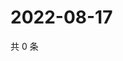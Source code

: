 # 2022-08-17

共 0 条

<!-- BEGIN WEIBO -->
<!-- 最后更新时间 Wed Aug 17 2022 09:50:56 GMT+0800 (China Standard Time) -->

<!-- END WEIBO -->
